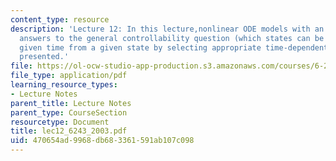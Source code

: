 ```yaml
---
content_type: resource
description: 'Lecture 12: In this lecture,nonlinear ODE models with an input are considered.Partial
  answers to the general controllability question (which states can be reached in
  given time from a given state by selecting appropriate time-dependent control action)are
  presented.'
file: https://ol-ocw-studio-app-production.s3.amazonaws.com/courses/6-243j-dynamics-of-nonlinear-systems-fall-2003/470654ad9968db683361591ab107c098_lec12_6243_2003.pdf
file_type: application/pdf
learning_resource_types:
- Lecture Notes
parent_title: Lecture Notes
parent_type: CourseSection
resourcetype: Document
title: lec12_6243_2003.pdf
uid: 470654ad-9968-db68-3361-591ab107c098
---
```

